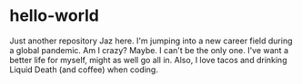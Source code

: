 # hello-world
Just another repository
Jaz here. I'm jumping into a new career field during a global pandemic. Am I crazy? Maybe. I can't be the only one.
I've want a better life for myself, might as well go all in. Also, I love tacos and drinking Liquid Death (and coffee) when coding.
